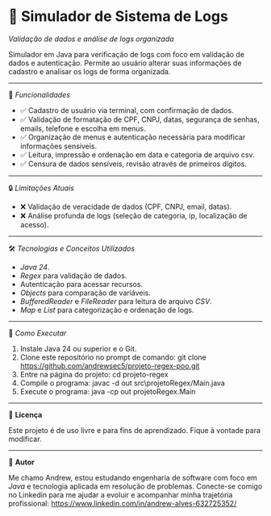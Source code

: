  # 🎯​ **Simulador de Sistema de Logs**
 *Validação de dados e análise de logs organizada*

Simulador em Java para verificação de logs com foco em validação de dados e autenticação.
Permite ao usuário alterar suas informações de cadastro e analisar os logs de forma organizada.

---

   📌 *Funcionalidades*

- ✅ Cadastro de usuário via terminal, com confirmação de dados.
- ✅ Validação de formatação de CPF, CNPJ, datas, segurança de senhas, emails, telefone e escolha em menus.
- ✅ Organização de menus e autenticação necessária para modificar informações sensíveis.
- ✅ Leitura, impressão e ordenação em data e categoria de arquivo csv.
- ✅ Censura de dados sensíveis, revisão através de primeiros dígitos.

---

   🔒 *Limitações Atuais*

- ❌ Validação de veracidade de dados (CPF, CNPJ, email, datas).
- ❌ Análise profunda de logs (seleção de categoria, ip, localização de acesso).

---

   🛠️ *Tecnologias e Conceitos Utilizados*

- *Java 24*.
- *Regex* para validação de dados.
- Autenticação para acessar recursos.
- *Objects* para comparação de variáveis.
- *BufferedReader* e *FileReader* para leitura de arquivo *CSV*.
- *Map* e *List* para categorização e ordenação de logs.

---

   🚀 *Como Executar*

1. Instale Java 24 ou superior e o Git.
2. Clone este repositório no prompt de comando:
     git clone https://github.com/andrewsec5/projeto-regex-poo.git
3. Entre na página do projeto:
     cd projeto-regex
4. Compile o programa:
     javac -d out src\projetoRegex/Main.java
5. Execute o programa:
     java -cp out projetoRegex.Main

---

 📄 **Licença**

 Este projeto é de uso livre e para fins de aprendizado. Fique à vontade para modificar.

 ---

 🙋 **Autor**

 Me chamo Andrew, estou estudando engenharia de software com foco em *Java* e tecnologia aplicada em resolução de problemas.
 Conecte-se comigo no Linkedin para me ajudar a evoluir e acompanhar minha trajetória profissional:
    https://www.linkedin.com/in/andrew-alves-632725352/

